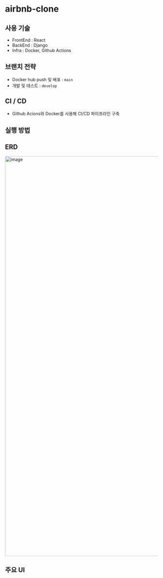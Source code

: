 # airbnb-clone

## 사용 기술
- FrontEnd : React
- BackEnd : Django
- Infra : Docker, Github Actions

## 브랜치 전략
- Docker hub push 및 배포 : `main`
- 개발 및 테스트 : `develop`

## CI / CD
- Github Acions와 Docker를 사용해 CI/CD 파이프라인 구축

## 실행 방법

## ERD
<img width="1316" alt="image" src="https://github.com/user-attachments/assets/d9cfb511-974e-46f1-b024-b3f38b1ff30b">

## 주요 UI
